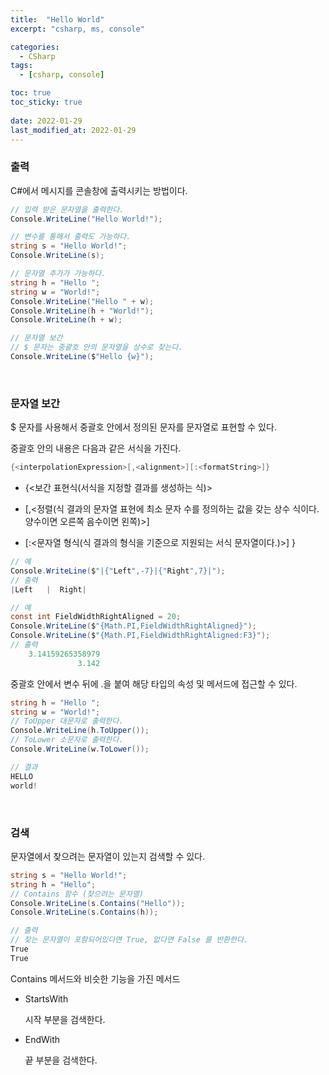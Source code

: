 ```yaml
---
title:  "Hello World"
excerpt: "csharp, ms, console"

categories:
  - CSharp
tags:
  - [csharp, console]

toc: true
toc_sticky: true
 
date: 2022-01-29 
last_modified_at: 2022-01-29
---  
```


### 출력

C#에서 메시지를 콘솔창에 출력시키는 방법이다. 

```cs
// 입력 받은 문자열을 출력한다. 
Console.WriteLine("Hello World!");

// 변수를 통해서 출력도 가능하다. 
string s = "Hello World!";
Console.WriteLine(s);

// 문자열 추가가 가능하다.
string h = "Hello ";
string w = "World!";
Console.WriteLine("Hello " + w);
Console.WriteLine(h + "World!");
Console.WriteLine(h + w);

// 문자열 보간
// $ 문자는 중괄호 안의 문자열을 상수로 찾는다. 
Console.WriteLine($"Hello {w}");
```

<br>

### 문자열 보간

\$ 문자를 사용해서 중괄호 안에서 정의된 문자를 문자열로 표현할 수 있다.

중괄호 안의 내용은 다음과 같은 서식을 가진다. 

```cs
{<interpolationExpression>[,<alignment>][:<formatString>]}
```

* {<보간 표현식(서식을 지정할 결과를 생성하는 식)>

*  [,<정렬(식 결과의 문자열 표현에 최소 문자 수를 정의하는 값을 갖는 상수 식이다. 양수이면 오른쪽 음수이면 왼쪽)>]

* [:<문자열 형식(식 결과의 형식을 기준으로 지원되는 서식 문자열이다.)>]
}

```cs
// 예
Console.WriteLine($"|{"Left",-7}|{"Right",7}|");
// 출력
|Left   |  Right|

// 예
const int FieldWidthRightAligned = 20;
Console.WriteLine($"{Math.PI,FieldWidthRightAligned}");
Console.WriteLine($"{Math.PI,FieldWidthRightAligned:F3}");
// 출력
    3.14159265358979
               3.142
```

중괄호 안에서 변수 뒤에 .을 붙여 해당 타입의 속성 및 메서드에 접근할 수 있다. 

```cs
string h = "Hello ";
string w = "World!";
// ToUpper 대문자로 출력한다.
Console.WriteLine(h.ToUpper());
// ToLower 소문자로 출력한다.
Console.WriteLine(w.ToLower());

// 결과
HELLO 
world!
```

<br>

### 검색 

문자열에서 찾으려는 문자열이 있는지 검색할 수 있다.  

```cs
string s = "Hello World!";
string h = "Hello";
// Contains 함수 (찾으려는 문자열)
Console.WriteLine(s.Contains("Hello"));
Console.WriteLine(s.Contains(h));

// 출력
// 찾는 문자열이 포함되어있다면 True, 없다면 False 를 반환한다.
True
True
```

Contains 메서드와 비슷한 기능을 가진 메서드

* StartsWith

  시작 부분을 검색한다.

* EndWith

  끝 부분을 검색한다.